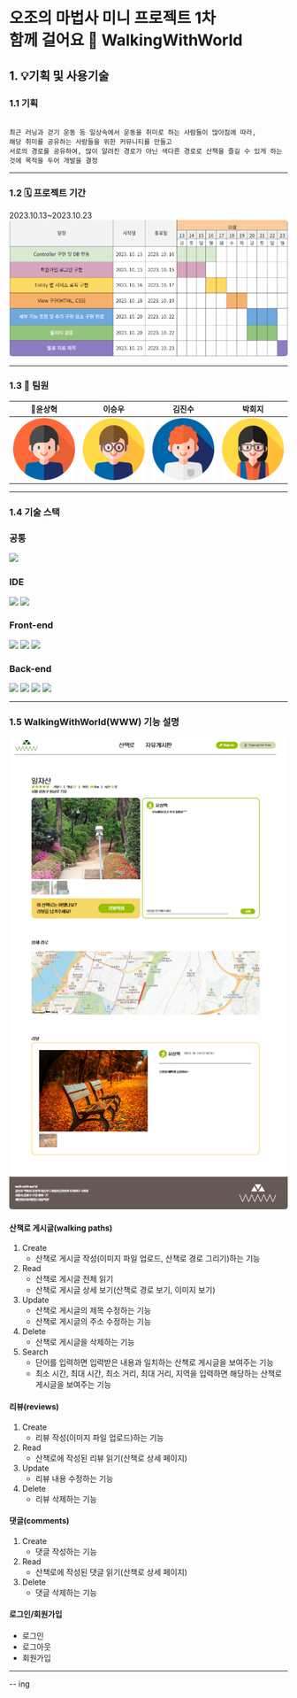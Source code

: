 # 오조의 마법사 미니 프로젝트 1차   <br>함께 걸어요 👟  WalkingWithWorld

## 1. 💡기획 및 사용기술
### 1.1 기획
```

최근 러닝과 걷기 운동 등 일상속에서 운동을 취미로 하는 사람들이 많아짐에 따라,
해당 취미를 공유하는 사람들을 위한 커뮤니티를 만들고
서로의 경로를 공유하여, 많이 알려진 경로가 아닌 색다른 경로로 산책을 즐길 수 있게 하는 것에 목적을 두어 개발을 결정

```
---

### 1.2 🗓️ 프로젝트 기간
2023.10.13~2023.10.23 <br>
<img src="./img/process.PNG" style="border-radius:5px; size:720px;">


---

### 1.3 👥 팀원
🏅윤상혁|이승우|김진수|박희지
:---:|:---:|:---:|:---:
<img src="./img/윤상혁.png">|<img src="./img/이승우.png">|<img src="./img/김진수.png">|<img src="./img/박희지.png">|
---

### 1.4 기술 스택
### 공통

<img src="https://img.shields.io/badge/git-F05032?style=for-the-badge&logo=git&logoColor=white"/>

### IDE
<img src="https://img.shields.io/badge/IntelliJIDEA-000000.svg?style=for-the-badge&logo=intellij-idea&logoColor=white"/> 
<img src="https://img.shields.io/badge/Visual%20Studio%20Code-0078d7.svg?style=for-the-badge&logo=visual-studio-code&logoColor=white"/>

### Front-end

<img src="https://img.shields.io/badge/html5-ED7D31?style=for-the-badge&logo=html5&logoColor=white"/> <img src="https://img.shields.io/badge/CSS3-00A7E2?style=for-the-badge&logo=css3&logoColor=white"/> <img src="https://img.shields.io/badge/JavaScript-FFC000?style=for-the-badge&logo=JavaScript&logoColor=black"/> 

### Back-end

<img src="https://img.shields.io/badge/Java-007396?style=for-the-badge&logo=Java&logoColor=white"> <img src="https://img.shields.io/badge/Spring-6DB33F.svg?style=for-the-badge&logo=Spring&logoColor=white"/> <img src="https://img.shields.io/badge/Spring%20Boot-6DB33F.svg?style=for-the-badge&logo=Spring-Boot&logoColor=white"/> <img src="https://img.shields.io/badge/Thymeleaf-005F0F?style=for-the-badge&logo=Thymeleaf&logoColor=white">

---

### 1.5 WalkingWithWorld(WWW) 기능 설명
<img src="./img/walking_paths_img.PNG" style="border-radius:5px; size:720px;">

#### 산책로 게시글(walking paths)
1. Create
   * 산책로 게시글 작성(이미지 파일 업로드, 산책로 경로 그리기)하는 기능
2. Read
   * 산책로 게시글 전체 읽기
   * 산책로 게시글 상세 보기(산책로 경로 보기, 이미지 보기)
3. Update
   * 산책로 게시글의 제목 수정하는 기능
   * 산책로 게시글의 주소 수정하는 기능
4. Delete
   * 산책로 게시글을 삭제하는 기능
5. Search
   * 단어를 입력하면 입력받은 내용과 일치하는 산책로 게시글을 보여주는 기능
   * 최소 시간, 최대 시간, 최소 거리, 최대 거리, 지역을 입력하면 해당하는 산책로 게시글을 보여주는 기능
#### 리뷰(reviews)
1. Create
    * 리뷰 작성(이미지 파일 업로드)하는 기능
2. Read
    * 산책로에 작성된 리뷰 읽기(산책로 상세 페이지)
3. Update
    * 리뷰 내용 수정하는 기능
4. Delete
    * 리뷰 삭제하는 기능
#### 댓글(comments)
1. Create
    * 댓글 작성하는 기능
2. Read
    * 산책로에 작성된 댓글 읽기(산책로 상세 페이지)
3. Delete
    * 댓글 삭제하는 기능
#### 로그인/회원가입
* 로그인
* 로그아웃
* 회원가입
---
 -- ing
